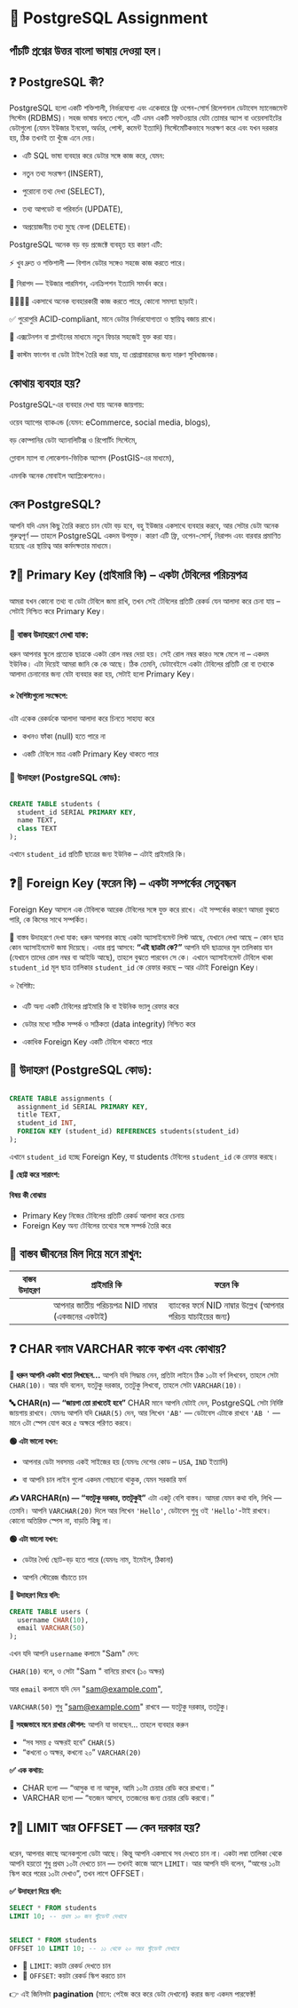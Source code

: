 # 📘 PostgreSQL Assignment

## পাঁচটি প্রশ্নের উত্তর বাংলা ভাষায় দেওয়া হল।

## ❓ PostgreSQL কী?

PostgreSQL হলো একটি শক্তিশালী, নির্ভরযোগ্য এবং একেবারে ফ্রি ওপেন-সোর্স রিলেশনাল ডেটাবেস ম্যানেজমেন্ট সিস্টেম (RDBMS)। সহজ ভাষায় বলতে গেলে, এটি এমন একটি সফটওয়্যার যেটা তোমার অ্যাপ বা ওয়েবসাইটের ডেটাগুলো (যেমন ইউজার ইনফো, অর্ডার, পোস্ট, কমেন্ট ইত্যাদি) সিস্টেমেটিকভাবে সংরক্ষণ করে এবং যখন দরকার হয়, ঠিক তখনই তা খুঁজে এনে দেয়।

- এটি SQL ভাষা ব্যবহার করে ডেটার সঙ্গে কাজ করে, যেমন:

- নতুন তথ্য সংরক্ষণ (INSERT),

- পুরোনো তথ্য দেখা (SELECT),

- তথ্য আপডেট বা পরিবর্তন (UPDATE),

- অপ্রয়োজনীয় তথ্য মুছে ফেলা (DELETE)।

PostgreSQL অনেক বড় বড় প্রজেক্টে ব্যবহৃত হয় কারণ এটি:

⚡ খুব দ্রুত ও শক্তিশালী — বিশাল ডেটার সঙ্গেও সহজে কাজ করতে পারে।

🔐 নিরাপদ — ইউজার পারমিশন, এনক্রিপশন ইত্যাদি সমর্থন করে।

👨‍👩‍👧‍👦 একসাথে অনেক ব্যবহারকারী কাজ করতে পারে, কোনো সমস্যা ছাড়াই।

✅ পুরোপুরি ACID-compliant, মানে ডেটার নির্ভরযোগ্যতা ও স্থায়িত্ব বজায় রাখে।

🔌 এক্সটেনশন বা প্লাগইনের মাধ্যমে নতুন ফিচার সহজেই যুক্ত করা যায়।

🧠 কাস্টম ফাংশন বা ডেটা টাইপ তৈরি করা যায়, যা প্রোগ্রামারদের জন্য দারুণ সুবিধাজনক।

## কোথায় ব্যবহার হয়?

PostgreSQL-এর ব্যবহার দেখা যায় অনেক জায়গায়:

ওয়েব অ্যাপের ব্যাকএন্ড (যেমন: eCommerce, social media, blogs),

বড় কোম্পানির ডেটা অ্যানালিটিক্স ও রিপোর্টিং সিস্টেমে,

গ্লোবাল ম্যাপ বা লোকেশন-ভিত্তিক অ্যাপস (PostGIS-এর মাধ্যমে),

এমনকি অনেক মোবাইল অ্যাপ্লিকেশনেও।

## কেন PostgreSQL?

 আপনি যদি এমন কিছু তৈরি করতে চান যেটা বড় হবে, বহু ইউজার একসাথে ব্যবহার করবে, আর সেটার ডেটা অনেক গুরুত্বপূর্ণ — তাহলে PostgreSQL একদম উপযুক্ত। কারণ এটি ফ্রি, ওপেন-সোর্স, নিরাপদ এবং বারবার প্রমাণিত হয়েছে এর স্থায়িত্ব আর কর্মদক্ষতার মাধ্যমে।

## ❓🔑 Primary Key (প্রাইমারি কি) – একটা টেবিলের পরিচয়পত্র

আমরা যখন কোনো তথ্য বা ডেটা টেবিলে জমা রাখি, তখন সেই টেবিলের প্রতিটি রেকর্ড যেন আলাদা করে চেনা যায় – সেটাই নিশ্চিত করে Primary Key।

### 🧍 বাস্তব উদাহরণে দেখা যাক:

ধরুন আপনার স্কুলে প্রত্যেক ছাত্রকে একটা রোল নম্বর দেয়া হয়। সেই রোল নম্বর কারও সঙ্গে মেলে না – একদম ইউনিক। এটা দিয়েই আমরা জানি কে কে আছে।
ঠিক তেমনি, ডেটাবেইসে একটা টেবিলের প্রতিটি রো বা তথ্যকে আলাদা চেনানোর জন্য যেটা ব্যবহার করা হয়, সেটাই হলো Primary Key।

#### ⭐ বৈশিষ্ট্যগুলো সংক্ষেপে:

এটা একেক রেকর্ডকে আলাদা আলাদা করে চিনতে সাহায্য করে

- কখনও ফাঁকা (null) হতে পারে না

- একটি টেবিলে মাত্র একটি Primary Key থাকতে পারে

### 🎯 উদাহরণ (PostgreSQL কোড):

```sql

CREATE TABLE students (
  student_id SERIAL PRIMARY KEY,
  name TEXT,
  class TEXT
);
```

এখানে `student_id` প্রতিটি ছাত্রের জন্য ইউনিক – এটাই প্রাইমারি কি।

## ❓🔗 Foreign Key (ফরেন কি) – একটা সম্পর্কের সেতুবন্ধন

Foreign Key আসলে এক টেবিলকে আরেক টেবিলের সঙ্গে যুক্ত করে রাখে। এই সম্পর্কের কারণে আমরা বুঝতে পারি, কে কিসের সাথে সম্পর্কিত।

🧍 বাস্তব উদাহরণে দেখা যাক:
ধরুন আপনার কাছে একটা অ্যাসাইনমেন্ট লিস্ট আছে, যেখানে লেখা আছে – কোন ছাত্র কোন অ্যাসাইনমেন্ট জমা দিয়েছে। এবার প্রশ্ন আসবে: **“এই ছাত্রটা কে?”**
আপনি যদি ছাত্রদের মূল তালিকায় যান (যেখানে তাদের রোল নম্বর বা আইডি আছে), তাহলে বুঝতে পারবেন সে কে।
এখানে অ্যাসাইনমেন্ট টেবিলে থাকা `student_id` মূল ছাত্র তালিকার `student_id` কে রেফার করছে – আর এটাই Foreign Key।

⭐ বৈশিষ্ট্য:

- এটি অন্য একটি টেবিলের প্রাইমারি কি বা ইউনিক ভ্যালু রেফার করে

- ডেটার মধ্যে সঠিক সম্পর্ক ও সঠিকতা (data integrity) নিশ্চিত করে

- একাধিক Foreign Key একটি টেবিলে থাকতে পারে

## 🎯 উদাহরণ (PostgreSQL কোড):

```sql

CREATE TABLE assignments (
  assignment_id SERIAL PRIMARY KEY,
  title TEXT,
  student_id INT,
  FOREIGN KEY (student_id) REFERENCES students(student_id)
);
```

এখানে `student_id` হচ্ছে Foreign Key, যা students টেবিলের `student_id` কে রেফার করছে।

**📌 ছোট্ট করে সারাংশ:**

#### বিষয় কী বোঝায়

- Primary Key নিজের টেবিলের প্রতিটি রেকর্ড আলাদা করে চেনায়
- Foreign Key অন্য টেবিলের তথ্যের সঙ্গে সম্পর্ক তৈরি করে

## 🧡 বাস্তব জীবনের মিল দিয়ে মনে রাখুন:
| বাস্তব উদাহরণ | প্রাইমারি কি | ফরেন কি |
|--------------|--------------|----------|
|  | আপনার জাতীয় পরিচয়পত্র NID নাম্বার (একজনের একটাই) | ব্যাংকের ফর্মে NID নাম্বার উল্লেখ (আপনার পরিচয় যাচাইয়ের জন্য) |







## ❓ CHAR বনাম VARCHAR কাকে কখন এবং কোথায়?

**🧠 ধরুন আপনি একটা খাতা লিখছেন...**
আপনি যদি সিদ্ধান্ত নেন, প্রতিটা লাইনে ঠিক ১০টা বর্ণ লিখবেন, তাহলে সেটা `CHAR(10)`।
আর যদি বলেন, যতটুকু দরকার, ততটুকু লিখবো, তাহলে সেটা `VARCHAR(10)`।

**🔤 CHAR(n) — “জায়গা তো রাখতেই হবে”**
CHAR মানে আপনি যেটাই দেন, PostgreSQL সেটা নির্দিষ্ট জায়গায় রাখবে।
যেমনঃ আপনি যদি `CHAR(5)` দেন, আর লিখেন `'AB'` — ডেটাবেস এটাকে রাখবে `'AB '` — মানে ৩টা স্পেস যোগ করে ৫ অক্ষরে পরিণত করবে।

**🟢 এটা ভালো যখন:**

- আপনার ডেটা সবসময় একই সাইজের হয়
(যেমনঃ দেশের কোড – `USA`, `IND` ইত্যাদি)

- বা আপনি চান লাইন গুলো একদম গোছানো থাকুক, যেমন সরকারি ফর্ম

**✍️ VARCHAR(n) — “যতটুকু দরকার, ততটুকুই”**
এটা একটু বেশি বাস্তব। আমরা যেমন কথা বলি, লিখি — তেমনি।
আপনি `VARCHAR(20)` দিলে আর লিখেন `'Hello'`, ডেটাবেস শুধু ওই `'Hello'`-টাই রাখবে। কোনো অতিরিক্ত স্পেস না, বাড়তি কিছু না।

**🟢 এটা ভালো যখন:**

- ডেটার দৈর্ঘ্য ছোট-বড় হতে পারে
(যেমনঃ নাম, ইমেইল, ঠিকানা)

- আপনি স্টোরেজ বাঁচাতে চান

**🎯 উদাহরণ দিয়ে বলি:**
```sql
CREATE TABLE users (
  username CHAR(10),
  email VARCHAR(50)
);
```
এখন যদি আপনি `username` কলামে "Sam" দেন:

`CHAR(10)` বলে, ও সেটা "Sam " বানিয়ে রাখবে (১০ অক্ষর)

আর `email` কলামে যদি দেন "sam@example.com",

`VARCHAR(50)` শুধু "sam@example.com" রাখবে — যতটুকু দরকার, ততটুকু।

**🧡 সহজভাবে মনে রাখার কৌশল:**
আপনি যা ভাবছেন...	তাহলে ব্যবহার করুন
- “সব সময় ৫ অক্ষরই হবে”	`CHAR(5)`
- “কখনো ৩ অক্ষর, কখনো ২০”	`VARCHAR(20)`

**✅ এক কথায়:**
- CHAR হলো — “আসুক বা না আসুক, আমি ১০টা চেয়ার রেডি করে রাখবো।”
- VARCHAR হলো — “যতজন আসবে, ততজনের জন্য চেয়ার রেডি করবো।”




## ❓🚦 LIMIT আর OFFSET — কেন দরকার হয়?
ধরেন, আপনার কাছে অনেকগুলো ডেটা আছে। কিন্তু আপনি একসাথে সব দেখতে চান না।
একটা লম্বা তালিকা থেকে আপনি হয়তো শুধু প্রথম ১০টা দেখতে চান — তখনই কাজে আসে `LIMIT`।
আর আপনি যদি বলেন, “আগের ১০টা স্কিপ করে পরের ১০টা দেখাও”, তখন লাগে OFFSET।

**✅ উদাহরণ দিয়ে বলি:**
```sql
SELECT * FROM students
LIMIT 10; -- প্রথম ১০ জন স্টুডেন্ট দেখাবে
```
```sql

SELECT * FROM students
OFFSET 10 LIMIT 10; -- ১১ থেকে ২০ নম্বর স্টুডেন্ট দেখাবে
```

- 🔸 `LIMIT`: কয়টা রেকর্ড দেখতে চান
- 🔸 `OFFSET`: কয়টা রেকর্ড স্কিপ করতে চান

👉 এই জিনিসটা **pagination** (মানে: পেইজ করে করে ডেটা দেখানো) করার জন্য একদম পারফেক্ট!

